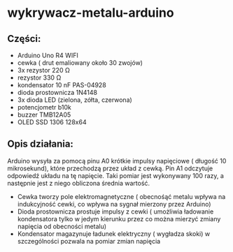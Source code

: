 # wykrywacz-metalu-arduino
## Części:
- Arduino Uno R4 WIFI
- cewka ( drut emaliowany około 30 zwojów)
- 3x rezystor 220 Ω
- rezystor 330 Ω
- kondensator 10 nF PAS-04928
- dioda prostownicza 1N4148
- 3x dioda LED (zielona, zółta, czerwona)
- potencjometr b10k
- buzzer TMB12A05
- OLED SSD 1306 128x64

## Opis działania:
Arduino wysyła za pomocą pinu A0 krótkie impulsy napięciowe ( długość 10 mikrosekund), które przechodzą przez układ z cewką.
Pin A1 odczytuje odpowiedź układu na tę napięcie. 
Taki pomiar jest wykonywany 100 razy, a następnie jest z niego obliczona średnia wartość.

- Cewka tworzy pole elektromagnetyczne ( obecnośąć metalu wpływa na indukcyjność cewki, co wpływa na sygnał mierzony przez Arduino)
- Dioda prostownicza prostuje impulsy z cewki ( umożliwia ładowanie kondensatora tylko w jedym kierunku przez co można mierzyć zmiany napięcia od obecności metalu)
- Kondensator magazynuje ładunek elektryczny ( wygładza skoki) w szczególności pozwala na pomiar zmian napięcia
